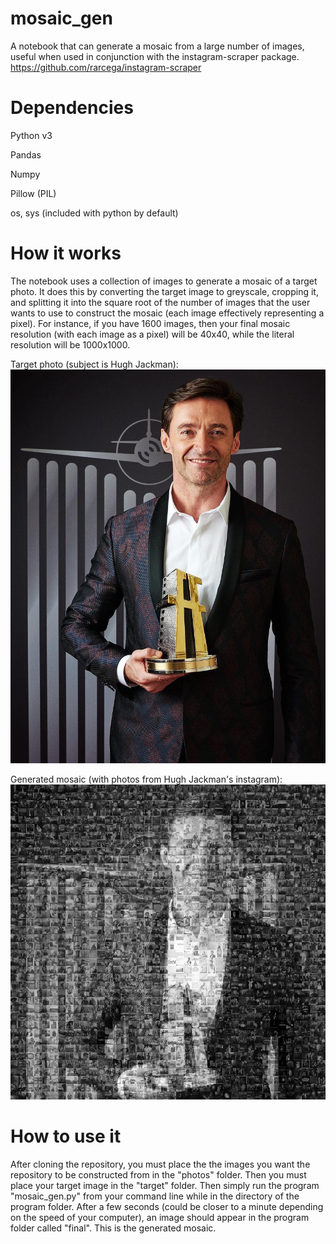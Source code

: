 # mosaic_gen
A notebook that can generate a mosaic from a large number of images, useful when used in conjunction with the instagram-scraper package.
https://github.com/rarcega/instagram-scraper

# Dependencies
Python v3

Pandas

Numpy

Pillow (PIL)

os, sys (included with python by default)


# How it works
The notebook uses a collection of images to generate a mosaic of a target photo. It does this by converting the target image to greyscale, cropping it, and splitting it into the square root of the number of images that the user wants to use to construct the mosaic (each image effectively representing a pixel). For instance, if you have 1600 images, then your final mosaic resolution (with each image as a pixel) will be 40x40, while the literal resolution will be 1000x1000.

Target photo (subject is Hugh Jackman):
![alt text](https://raw.githubusercontent.com/harttraveller/mosaic_gen/master/target.jpg)

Generated mosaic (with photos from Hugh Jackman's instagram):
![alt text](https://raw.githubusercontent.com/harttraveller/mosaic_gen/master/final.png)


# How to use it
After cloning the repository, you must place the the images you want the repository to be constructed from in the "photos" folder. Then you must place your target image in the "target" folder. Then simply run the program "mosaic_gen.py" from your command line while in the directory of the program folder. After a few seconds (could be closer to a minute depending on the speed of your computer), an image should appear in the program folder called "final". This is the generated mosaic.
